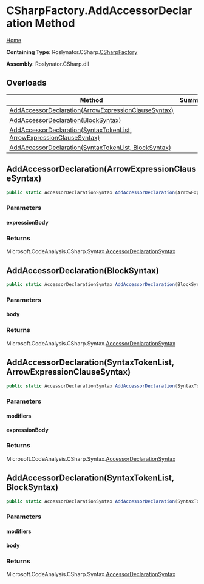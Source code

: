 <a name="_top"></a>

# CSharpFactory\.AddAccessorDeclaration Method

[Home](../../../../README.md#_top)

**Containing Type**: Roslynator\.CSharp\.[CSharpFactory](../README.md#_top)

**Assembly**: Roslynator\.CSharp\.dll

## Overloads

| Method | Summary |
| ------ | ------- |
| [AddAccessorDeclaration(ArrowExpressionClauseSyntax)](#Roslynator_CSharp_CSharpFactory_AddAccessorDeclaration_Microsoft_CodeAnalysis_CSharp_Syntax_ArrowExpressionClauseSyntax_) | |
| [AddAccessorDeclaration(BlockSyntax)](#Roslynator_CSharp_CSharpFactory_AddAccessorDeclaration_Microsoft_CodeAnalysis_CSharp_Syntax_BlockSyntax_) | |
| [AddAccessorDeclaration(SyntaxTokenList, ArrowExpressionClauseSyntax)](#Roslynator_CSharp_CSharpFactory_AddAccessorDeclaration_Microsoft_CodeAnalysis_SyntaxTokenList_Microsoft_CodeAnalysis_CSharp_Syntax_ArrowExpressionClauseSyntax_) | |
| [AddAccessorDeclaration(SyntaxTokenList, BlockSyntax)](#Roslynator_CSharp_CSharpFactory_AddAccessorDeclaration_Microsoft_CodeAnalysis_SyntaxTokenList_Microsoft_CodeAnalysis_CSharp_Syntax_BlockSyntax_) | |

## AddAccessorDeclaration\(ArrowExpressionClauseSyntax\) <a name="Roslynator_CSharp_CSharpFactory_AddAccessorDeclaration_Microsoft_CodeAnalysis_CSharp_Syntax_ArrowExpressionClauseSyntax_"></a>

```csharp
public static AccessorDeclarationSyntax AddAccessorDeclaration(ArrowExpressionClauseSyntax expressionBody)
```

### Parameters

#### expressionBody

### Returns

Microsoft\.CodeAnalysis\.CSharp\.Syntax\.[AccessorDeclarationSyntax](https://docs.microsoft.com/en-us/dotnet/api/microsoft.codeanalysis.csharp.syntax.accessordeclarationsyntax)

## AddAccessorDeclaration\(BlockSyntax\) <a name="Roslynator_CSharp_CSharpFactory_AddAccessorDeclaration_Microsoft_CodeAnalysis_CSharp_Syntax_BlockSyntax_"></a>

```csharp
public static AccessorDeclarationSyntax AddAccessorDeclaration(BlockSyntax body)
```

### Parameters

#### body

### Returns

Microsoft\.CodeAnalysis\.CSharp\.Syntax\.[AccessorDeclarationSyntax](https://docs.microsoft.com/en-us/dotnet/api/microsoft.codeanalysis.csharp.syntax.accessordeclarationsyntax)

## AddAccessorDeclaration\(SyntaxTokenList, ArrowExpressionClauseSyntax\) <a name="Roslynator_CSharp_CSharpFactory_AddAccessorDeclaration_Microsoft_CodeAnalysis_SyntaxTokenList_Microsoft_CodeAnalysis_CSharp_Syntax_ArrowExpressionClauseSyntax_"></a>

```csharp
public static AccessorDeclarationSyntax AddAccessorDeclaration(SyntaxTokenList modifiers, ArrowExpressionClauseSyntax expressionBody)
```

### Parameters

#### modifiers

#### expressionBody

### Returns

Microsoft\.CodeAnalysis\.CSharp\.Syntax\.[AccessorDeclarationSyntax](https://docs.microsoft.com/en-us/dotnet/api/microsoft.codeanalysis.csharp.syntax.accessordeclarationsyntax)

## AddAccessorDeclaration\(SyntaxTokenList, BlockSyntax\) <a name="Roslynator_CSharp_CSharpFactory_AddAccessorDeclaration_Microsoft_CodeAnalysis_SyntaxTokenList_Microsoft_CodeAnalysis_CSharp_Syntax_BlockSyntax_"></a>

```csharp
public static AccessorDeclarationSyntax AddAccessorDeclaration(SyntaxTokenList modifiers, BlockSyntax body)
```

### Parameters

#### modifiers

#### body

### Returns

Microsoft\.CodeAnalysis\.CSharp\.Syntax\.[AccessorDeclarationSyntax](https://docs.microsoft.com/en-us/dotnet/api/microsoft.codeanalysis.csharp.syntax.accessordeclarationsyntax)

